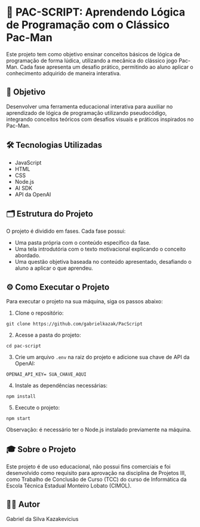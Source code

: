 # 👾 PAC-SCRIPT: Aprendendo Lógica de Programação com o Clássico Pac-Man

Este projeto tem como objetivo ensinar conceitos básicos de lógica de programação de forma lúdica, utilizando a mecânica do clássico jogo Pac-Man. Cada fase apresenta um desafio prático, permitindo ao aluno aplicar o conhecimento adquirido de maneira interativa.

## 🎯 Objetivo

Desenvolver uma ferramenta educacional interativa para auxiliar no aprendizado de lógica de programação utilizando pseudocódigo, integrando conceitos teóricos com desafios visuais e práticos inspirados no Pac-Man.

## 🛠️ Tecnologias Utilizadas

- JavaScript
- HTML
- CSS
- Node.js
- AI SDK
- API da OpenAI

## 🗂️ Estrutura do Projeto

O projeto é dividido em fases. Cada fase possui:

- Uma pasta própria com o conteúdo específico da fase.
- Uma tela introdutória com o texto motivacional explicando o conceito abordado.
- Uma questão objetiva baseada no conteúdo apresentado, desafiando o aluno a aplicar o que aprendeu.

## ⚙️ Como Executar o Projeto

Para executar o projeto na sua máquina, siga os passos abaixo:

1. Clone o repositório:

`git clone https://github.com/gabrielkazak/PacScript`

2. Acesse a pasta do projeto:

`cd pac-script`

3. Crie um arquivo `.env` na raiz do projeto e adicione sua chave de API da OpenAI:

`OPENAI_API_KEY= SUA_CHAVE_AQUI`

4. Instale as dependências necessárias:

`npm install`

5. Execute o projeto:

`npm start`

Observação: é necessário ter o Node.js instalado previamente na máquina.

## 🎓 Sobre o Projeto

Este projeto é de uso educacional, não possui fins comerciais e foi desenvolvido como requisito para aprovação na disciplina de Projetos III, como Trabalho de Conclusão de Curso (TCC) do curso de Informática da Escola Técnica Estadual Monteiro Lobato (CIMOL).

## 👨‍💻 Autor

Gabriel da Silva Kazakevicius
